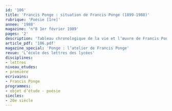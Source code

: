 ```yaml
---
id: '106'
title: 'Francis Ponge : situation de Francis Ponge (1899-1988)'
rubrique: 'Poésie [1re]'
annee: '1988'
magazine: 'n°8 1er février 1989'
pages: '2'
description: 'Tableau chronologique de la vie et l’œuvre de Francis Ponge.'
article_pdf: '106.pdf'
magazine_special: 'Ponge : l’atelier de Francis Ponge'
revue: 'L’école des lettres des lycées'
disciplines:
- lettres
niveau_etudes:
- première
ecrivains:
- Francis Ponge
programmes:
- objet d’étude - poésie
siecles:
- 20e siècle
---
```

